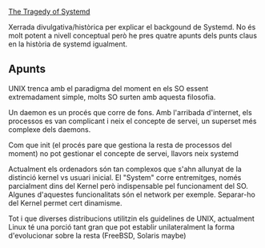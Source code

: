 [The Tragedy of Systemd](https://youtu.be/o_AIw9bGogo)

Xerrada divulgativa/històrica per explicar el backgound de Systemd. No és molt potent a nivell conceptual però he pres quatre apunts dels punts claus en la història de systemd igualment.

## Apunts

UNIX trenca amb el paradigma del moment en els SO essent extremadament simple, molts SO surten amb aquesta filosofia.

Un daemon es un procés que corre de fons. Amb l'arribada d'internet, els processos es van complicant i neix el concepte de servei, un superset més complexe dels daemons.

Com que init (el procés pare que gestiona la resta de processos del moment) no pot gestionar el concepte de servei, llavors neix systemd

Actualment els ordenadors són tan complexos que s'ahn allunyat de la distinció kernel vs usuari inicial. El "System" corre entremitges, només parcialment dins del Kernel però indispensable pel funcionament del SO. Algunes d'aquestes funcionalitats són el network per exemple. Separar-ho del Kernel permet cert dinamisme.

Tot i que diverses distribucions utilitzin els guidelines de UNIX, actualment Linux té una porció tant gran que pot establir unilateralment la forma d'evolucionar sobre la resta (FreeBSD, Solaris maybe)
